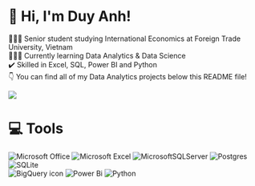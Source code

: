 # 👋 Hi, I'm Duy Anh!
👩🏻‍🎓 Senior student studying International Economics at Foreign Trade University, Vietnam<br/>
👩🏻‍💻 Currently learning Data Analytics & Data Science<br/>
✔️ Skilled in Excel, SQL, Power BI and Python<br/>
👇 You can find all of my Data Analytics projects below this README file!<br/>

![](https://github-readme-stats.vercel.app/api?username=PhiDuyAnh&theme=tokyonight&hide_border=false&include_all_commits=true&count_private=true)<br/>

# 💻 Tools
![Microsoft Office](https://img.shields.io/badge/Microsoft_Office-D83B01?style=for-the-badge&logo=microsoft-office&logoColor=white)
![Microsoft Excel](https://img.shields.io/badge/Microsoft_Excel-217346?style=for-the-badge&logo=microsoft-excel&logoColor=white)
![MicrosoftSQLServer](https://img.shields.io/badge/Microsoft%20SQL%20Server-CC2927?style=for-the-badge&logo=microsoft%20sql%20server&logoColor=white)
![Postgres](https://img.shields.io/badge/postgres-%23316192.svg?style=for-the-badge&logo=postgresql&logoColor=white)
![SQLite](https://img.shields.io/badge/sqlite-%2307405e.svg?style=for-the-badge&logo=sqlite&logoColor=white)<br/>
![BigQuery icon](bigquery-icon.png)
![Power Bi](https://img.shields.io/badge/power_bi-F2C811?style=for-the-badge&logo=powerbi&logoColor=black)
![Python](https://img.shields.io/badge/python-3670A0?style=for-the-badge&logo=python&logoColor=ffdd54)


